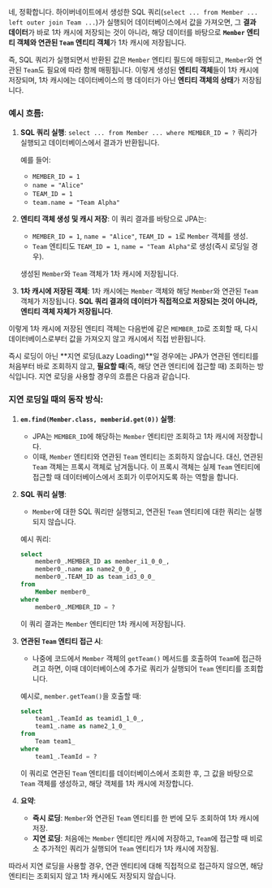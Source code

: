 네, 정확합니다. 하이버네이트에서 생성한 SQL 쿼리(`select ... from Member ... left outer join Team ...`)가 실행되어 데이터베이스에서 값을 가져오면, 그 **결과 데이터**가 바로 1차 캐시에 저장되는 것이 아니라, 해당 데이터를 바탕으로 **`Member` 엔티티 객체와 연관된 `Team` 엔티티 객체**가 1차 캐시에 저장됩니다.

즉, SQL 쿼리가 실행되면서 반환된 값은 `Member` 엔티티 필드에 매핑되고, `Member`와 연관된 `Team`도 필요에 따라 함께 매핑됩니다. 이렇게 생성된 **엔티티 객체**들이 1차 캐시에 저장되며, 1차 캐시에는 데이터베이스의 행 데이터가 아닌 **엔티티 객체의 상태**가 저장됩니다.

### 예시 흐름:
1. **SQL 쿼리 실행**: 
   `select ... from Member ... where MEMBER_ID = ?` 쿼리가 실행되고 데이터베이스에서 결과가 반환됩니다.
   
   예를 들어:
   - `MEMBER_ID = 1`
   - `name = "Alice"`
   - `TEAM_ID = 1`
   - `team.name = "Team Alpha"`

2. **엔티티 객체 생성 및 캐시 저장**:
   이 쿼리 결과를 바탕으로 JPA는:
   - `MEMBER_ID = 1`, `name = "Alice"`, `TEAM_ID = 1`로 `Member` 객체를 생성.
   - `Team` 엔티티도 `TEAM_ID = 1`, `name = "Team Alpha"`로 생성(즉시 로딩일 경우).
   
   생성된 `Member`와 `Team` 객체가 1차 캐시에 저장됩니다.

3. **1차 캐시에 저장된 객체**:
   1차 캐시에는 `Member` 객체와 해당 `Member`와 연관된 `Team` 객체가 저장됩니다. **SQL 쿼리 결과의 데이터가 직접적으로 저장되는 것이 아니라, 엔티티 객체 자체가 저장됩니다**.

이렇게 1차 캐시에 저장된 엔티티 객체는 다음번에 같은 `MEMBER_ID`로 조회할 때, 다시 데이터베이스로부터 값을 가져오지 않고 캐시에서 직접 반환됩니다.


즉시 로딩이 아닌 **지연 로딩(Lazy Loading)**일 경우에는 JPA가 연관된 엔티티를 처음부터 바로 조회하지 않고, **필요할 때**(즉, 해당 연관 엔티티에 접근할 때) 조회하는 방식입니다. 지연 로딩을 사용할 경우의 흐름은 다음과 같습니다.

### 지연 로딩일 때의 동작 방식:

1. **`em.find(Member.class, memberid.get(0))` 실행**:
   - JPA는 `MEMBER_ID`에 해당하는 `Member` 엔티티만 조회하고 1차 캐시에 저장합니다. 
   - 이때, `Member` 엔티티와 연관된 `Team` 엔티티는 조회하지 않습니다. 대신, 연관된 `Team` 객체는 프록시 객체로 남겨둡니다. 이 프록시 객체는 실제 `Team` 엔티티에 접근할 때 데이터베이스에서 조회가 이루어지도록 하는 역할을 합니다.

2. **SQL 쿼리 실행**:
   - `Member`에 대한 SQL 쿼리만 실행되고, 연관된 `Team` 엔티티에 대한 쿼리는 실행되지 않습니다.
   
   예시 쿼리:
   ```sql
   select 
       member0_.MEMBER_ID as member_i1_0_0_,
       member0_.name as name2_0_0_,
       member0_.TEAM_ID as team_id3_0_0_
   from
       Member member0_
   where
       member0_.MEMBER_ID = ?
   ```
   이 쿼리 결과는 `Member` 엔티티만 1차 캐시에 저장됩니다.

3. **연관된 `Team` 엔티티 접근 시**:
   - 나중에 코드에서 `Member` 객체의 `getTeam()` 메서드를 호출하여 `Team`에 접근하려고 하면, 이때 데이터베이스에 추가로 쿼리가 실행되어 `Team` 엔티티를 조회합니다.
   
   예시로, `member.getTeam()`을 호출할 때:
   ```sql
   select 
       team1_.TeamId as teamid1_1_0_,
       team1_.name as name2_1_0_
   from
       Team team1_
   where
       team1_.TeamId = ?
   ```
   이 쿼리로 연관된 `Team` 엔티티를 데이터베이스에서 조회한 후, 그 값을 바탕으로 `Team` 객체를 생성하고, 해당 객체를 1차 캐시에 저장합니다.

4. **요약**:
   - **즉시 로딩**: `Member`와 연관된 `Team` 엔티티를 한 번에 모두 조회하여 1차 캐시에 저장.
   - **지연 로딩**: 처음에는 `Member` 엔티티만 캐시에 저장하고, `Team`에 접근할 때 비로소 추가적인 쿼리가 실행되어 `Team` 엔티티가 1차 캐시에 저장됨.

따라서 지연 로딩을 사용할 경우, 연관 엔티티에 대해 직접적으로 접근하지 않으면, 해당 엔티티는 조회되지 않고 1차 캐시에도 저장되지 않습니다.